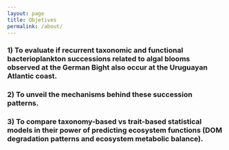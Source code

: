 ```yaml
---
layout: page
title: Objetives
permalink: /about/
---
```


### 1) To evaluate if recurrent taxonomic and functional bacterioplankton successions related to algal blooms observed at the German Bight also occur at the Uruguayan Atlantic coast.
### 2) To unveil the mechanisms behind these succession patterns.
### 3) To compare taxonomy-based vs trait-based statistical models in their power of predicting ecosystem functions (DOM degradation patterns and ecosystem metabolic balance).

